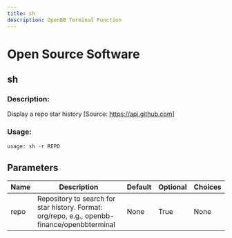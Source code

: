 ```yaml
---
title: sh
description: OpenBB Terminal Function
---
```


# Open Source Software

## sh

### Description: 

Display a repo star history [Source: https://api.github.com]

### Usage: 
```python
usage: sh -r REPO
```

## Parameters

| Name | Description | Default | Optional | Choices |
| ---- | ----------- | ------- | -------- | ------- |
| repo | Repository to search for star history. Format: org/repo, e.g., openbb-finance/openbbterminal | None | True | None |


